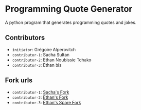 # Programming Quote Generator

A python program that generates programming quotes and jokes.

## Contributors
- `initiator`: Grégoire Alperovitch
- `contributor-1`: Sacha Sultan
- `contributor-2`: Ethan Noubissie Tchako
- `contributor-3`: Ethan bis

## Fork urls
- `contributor-1`: [Sacha's Fork](https://github.com/SachaSltn/quotes-sultan-e)
- `contributor-2`: [Ethan's Fork](https://github.com/eth03/quotes-noubissie-e)
- `contributor-3`: [Ethan's Spare Fork](https://github.com/eth03/quotes-noubissie-e)
